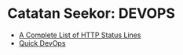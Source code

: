 # Catatan Seekor: DEVOPS

* [A Complete List of HTTP Status Lines](https://www.lifewire.com/http-status-lines-2623465)
* [Quick DevOps](https://www.quickdevops.com/)

